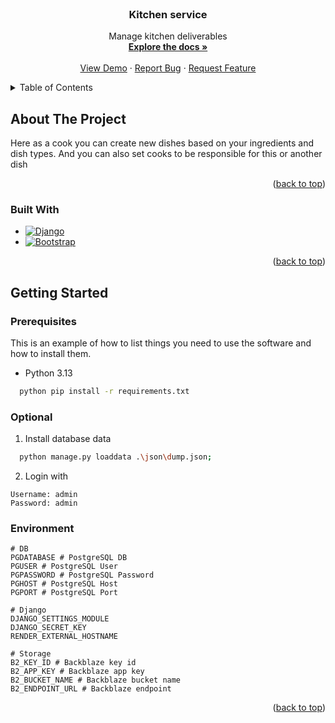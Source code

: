 <br />
<div align="center">
  <h3 align="center">Kitchen service</h3>

  <p align="center">
    Manage kitchen deliverables
    <br />
    <a href="https://github.com/Windings-Lab/kitchen-service"><strong>Explore the docs »</strong></a>
    <br />
    <br />
    <a href="https://github.com/Windings-Lab/kitchen-service">View Demo</a>
    &middot;
    <a href="https://github.com/Windings-Lab/kitchen-service/issues/new?labels=bug&template=bug-report---.md">Report Bug</a>
    &middot;
    <a href="https://github.com/Windings-Lab/kitchen-service/issues/new?labels=enhancement&template=feature-request---.md">Request Feature</a>
  </p>
</div>

<!-- TABLE OF CONTENTS -->
<details>
  <summary>Table of Contents</summary>
  <ol>
    <li>
      <a href="#about-the-project">About The Project</a>
      <ul>
        <li><a href="#built-with">Built With</a></li>
      </ul>
    </li>
    <li>
      <a href="#getting-started">Getting Started</a>
      <ul>
        <li><a href="#prerequisites">Prerequisites</a></li>
        <li><a href="#installation">Installation</a></li>
      </ul>
    </li>
  </ol>
</details>



<!-- ABOUT THE PROJECT -->
## About The Project

Here as a cook you can create new dishes based on your ingredients and dish types. And you can also set cooks to be responsible for this or another dish


<p align="right">(<a href="#readme-top">back to top</a>)</p>



### Built With

* [![Django][DjangoProject.com]][Django-url]
* [![Bootstrap][Bootstrap.com]][Bootstrap-url]


<p align="right">(<a href="#readme-top">back to top</a>)</p>



<!-- GETTING STARTED -->
## Getting Started

### Prerequisites

This is an example of how to list things you need to use the software and how to install them.
* Python 3.13
```sh
  python pip install -r requirements.txt
```

### Optional

1. Install database data
```sh
  python manage.py loaddata .\json\dump.json;
```

2. Login with
```
Username: admin
Password: admin
```

### Environment

```dotenv
# DB
PGDATABASE # PostgreSQL DB
PGUSER # PostgreSQL User
PGPASSWORD # PostgreSQL Password
PGHOST # PostgreSQL Host
PGPORT # PostgreSQL Port

# Django
DJANGO_SETTINGS_MODULE
DJANGO_SECRET_KEY
RENDER_EXTERNAL_HOSTNAME

# Storage
B2_KEY_ID # Backblaze key id
B2_APP_KEY # Backblaze app key
B2_BUCKET_NAME # Backblaze bucket name
B2_ENDPOINT_URL # Backblaze endpoint
```

<p align="right">(<a href="#readme-top">back to top</a>)</p>

<!-- MARKDOWN LINKS & IMAGES -->
<!-- https://www.markdownguide.org/basic-syntax/#reference-style-links -->
[DjangoProject.com]: https://img.shields.io/badge/Django-092E20?style=for-the-badge&logo=django&logoColor=green
[Django-url]: https://www.djangoproject.com/
[Bootstrap.com]: https://img.shields.io/badge/Bootstrap-563D7C?style=for-the-badge&logo=bootstrap&logoColor=white
[Bootstrap-url]: https://getbootstrap.com
